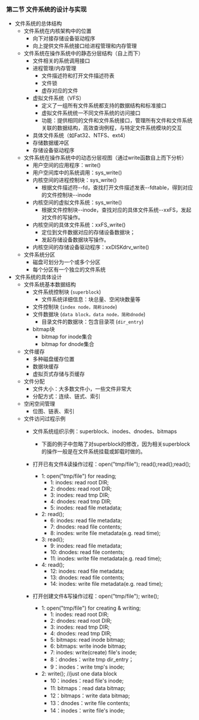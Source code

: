 ### 第二节 文件系统的设计与实现
- 文件系统的总体结构
  - 文件系统在内核架构中的位置
    - 向下对接存储设备驱动程序
    - 向上提供文件系统接口给进程管理和内存管理
  - 文件系统在操作系统中的静态分层结构（自上而下）
    - 文件相关的系统调用接口
    - 进程管理/内存管理
      - 文件描述符和打开文件描述符表
      - 文件锁
      - 虚存对应的文件
    - 虚拟文件系统（VFS）
      - 定义了一组所有文件系统都支持的数据结构和标准接口
      - 虚拟文件系统统一不同文件系统的访问接口
      - 功能：提供相同的文件和文件系统接口，管理所有文件和文件系统关联的数据结构，高效查询例程，与特定文件系统模块的交互 
    - 具体文件系统（如Fat32、NTFS、ext4）
    - 存储数据缓冲区
    - 存储设备驱动程序
  - 文件系统在操作系统中的动态分层视图（通过write函数自上而下分析）
    - 用户空间的应用程序：write()
    - 用户空间库中的系统调用：sys_write()
    - 内核空间的进程控制块：sys_write()
      - 根据文件描述符--fd，查找打开文件描述发表--fdtable，得到对应的文件控制块--inode
    - 内核空间的虚拟文件系统：sys_write()
      - 根据文件控制块--inode，查找对应的具体文件系统--xxFS，发起对文件的写操作。
    - 内核空间的具体文件系统：xxFS_write()
      - 定位到文件数据对应的存储设备数据块；
      - 发起存储设备数据块写操作。
    - 内核空间的存储设备驱动程序：xxDISKdrv_write()
  - 文件系统分区
      - 磁盘可划分为一个或多个分区
      - 每个分区有一个独立的文件系统
- 文件系统的具体设计
  - 文件系统基本数据结构
    - 文件系统控制块 (`superblock`)
      - 文件系统详细信息：块总量、空闲块数量等
    - 文件控制块 (`index node，简称inode`)
    - 文件数据块 (`data block，data node，简称dnode`)
      - 目录文件的数据块：包含目录项 (`dir_entry`)
    - bitmap块
      - bitmap for inode集合
      - bitmap for dnode集合
  - 文件缓存
    - 多种磁盘缓存位置
    - 数据块缓存
    - 虚拟页式存储与页缓存
  - 文件分配
    - 文件大小：大多数文件小，一些文件非常大
    - 分配方式：连续、链式、索引
  - 空闲空间管理
    - 位图、链表、索引
  - 文件访问过程示例
    - 文件系统组织示例：superblock、inodes、dnodes、bitmaps
      - 下面的例子中忽略了对superblock的修改，因为相关superblock的操作一般是在文件系统挂载或卸载时做的。
    
    - 打开已有文件&读操作过程：open("tmp/file"); read();read();read();
      - 1: open("tmp/file") for reading;
        - 1: inodes: read root DIR; 
        - 2: dnodes: read root DIR; 
        - 3: inodes: read tmp DIR;
        - 4: dnodes: read tmp DIR;
        - 5: inodes: read file metadata;
      - 2: read();
        - 6: inodes: read file metadata;
        - 7: dnodes: read file contents; 
        - 8: inodes: write file metadata(e.g. read time);
      - 3: read();
        - 9: inodes: read file metadata;
        - 10: dnodes: read file contents; 
        - 11: inodes: write file metadata(e.g. read time);
      - 4: read();
        - 12: inodes: read file metadata;
        - 13: dnodes: read file contents; 
        - 14: inodes: write file metadata(e.g. read time);
    - 打开创建文件&写操作过程：open("tmp/file"); write();
      - 1: open("tmp/file") for creating & writing;
        - 1: inodes: read root DIR; 
        - 2: dnodes: read root DIR; 
        - 3: inodes: read tmp DIR;
        - 4: dnodes: read tmp DIR;
        - 5: bitmaps: read inode bitmap;
        - 6: bitmaps: write inode bitmap;
        - 7: inodes: write(create) file's inode;
        - 8：dnodes：write tmp dir_entry；
        - 9：inodes：write tmp's inode;
      - 2: write(); //just one data block
        - 10：inodes：read file's inode;
        - 11: bitmaps：read data bitmap;
        - 12：bitmaps：write data bitmap;
        - 13：dnodes：write file contents;
        - 14：inodes：write file's inode;


